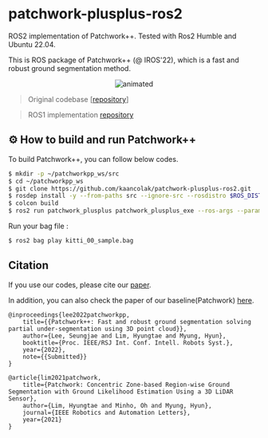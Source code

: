 # patchwork-plusplus-ros2

ROS2 implementation of Patchwork++.
Tested with Ros2 Humble and Ubuntu 22.04.

This is ROS package of Patchwork++ (@ IROS'22), which is a fast and robust ground segmentation method.

<p align="center"><img src=pictures/patchwork++.gif alt="animated" /></p>

> Original codebase [[repository](https://github.com/url-kaist/patchwork-plusplus)]

> ROS1 implementation [repository](https://github.com/url-kaist/patchwork-plusplus-ros)

## :gear: How to build and run Patchwork++

To build Patchwork++, you can follow below codes.

```bash
$ mkdir -p ~/patchworkpp_ws/src
$ cd ~/patchworkpp_ws
$ git clone https://github.com/kaancolak/patchwork-plusplus-ros2.git
$ rosdep install -y --from-paths src --ignore-src --rosdistro $ROS_DISTRO
$ colcon build 
$ ros2 run patchwork_plusplus patchwork_plusplus_exe --ros-args --params-file ~/patchworkpp_ws/src/patchwork-plusplus-ros2/patchwork_plusplus/config/patchwork_plusplus.param.yaml
```

Run your bag file :

```bash
$ ros2 bag play kitti_00_sample.bag
```

## Citation

If you use our codes, please cite our [paper][patchwork++arXivLink].

In addition, you can also check the paper of our baseline(Patchwork) [here][patchworkarXivlink].

[patchwork++arXivLink]: https://arxiv.org/abs/2207.11919

[patchworkarXivlink]: https://arxiv.org/abs/2108.05560

```
@inproceedings{lee2022patchworkpp,
    title={{Patchwork++: Fast and robust ground segmentation solving partial under-segmentation using 3D point cloud}},
    author={Lee, Seungjae and Lim, Hyungtae and Myung, Hyun},
    booktitle={Proc. IEEE/RSJ Int. Conf. Intell. Robots Syst.},
    year={2022},
    note={{Submitted}} 
}
```

```
@article{lim2021patchwork,
    title={Patchwork: Concentric Zone-based Region-wise Ground Segmentation with Ground Likelihood Estimation Using a 3D LiDAR Sensor},
    author={Lim, Hyungtae and Minho, Oh and Myung, Hyun},
    journal={IEEE Robotics and Automation Letters},
    year={2021}
}
```



